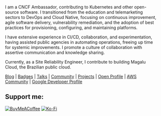 I am a CNCF Ambassador, contributing to Kubernetes and other open-source software. I transitioned from the education and telemarketing sectors to DevOps and Cloud Native, focusing on continuous improvement, agile software delivery, vulnerability remediation, and the adoption of best practices for provisioning, configuring, and maintaining platforms.

I have extensive experience in CI/CD, collaboration, and experimentation, having assisted public agencies in automating operations, freeing up time for systemic improvements. I promote a culture of collaboration with assertive communication and knowledge sharing.

Currently, as a Site Reliability Engineer, I contribute to building Magalu Cloud, the Brazilian public cloud.

[Blog](https://www.nataliagranato.xyz) | [Badges](https://www.credly.com/users/nataliagranato) | [Talks](https://speakerdeck.com/nataliagranato) | [Community](https://colabi.io/grupos/kubedevops) | [Projects](https://github.com/nataliagranato) | [Open Profile](https://openprofile.dev/profile/natalia.granato) | [AWS Community](https://community.aws/@nataliagranato) | [Google Developer Profile](https://g.dev/nataliagranato)


<h2>Support me:</h2>

  [![BuyMeACoffee](https://img.shields.io/badge/Buy%20Me%20a%20Coffee-ffdd00?style=for-the-badge&logo=buy-me-a-coffee&logoColor=black)](https://buymeacoffee.com/nataliagranato) [![Ko-Fi](https://img.shields.io/badge/Ko--fi-F16061?style=for-the-badge&logo=ko-fi&logoColor=white)](https://ko-fi.com/nataliagranato) 





